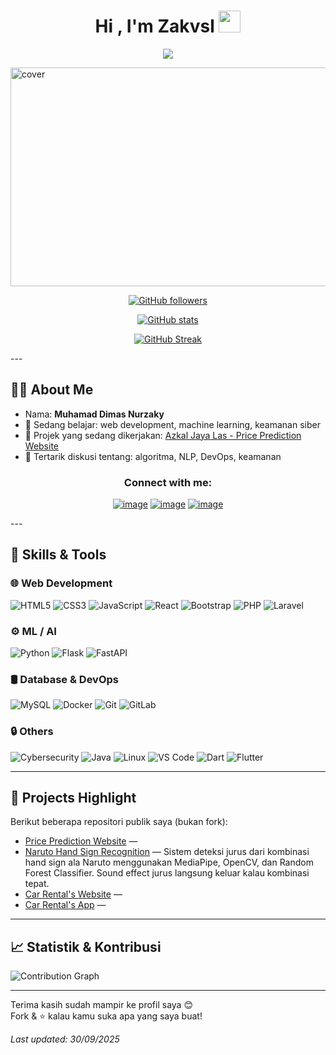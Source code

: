 <h1 align="center">Hi , I'm Zakvsl <img src="https://media.giphy.com/media/hvRJCLFzcasrR4ia7z/giphy.gif" width="35"></h1>
<p align="center">
  <a href="https://github.com/DenverCoder1/readme-typing-svg"><img src="https://readme-typing-svg.herokuapp.com?lines=Computer+Science+Student;Full+Stack+Web+Developer;DS%20|%20AI%20|%20ML%20Enthusiast;UI/UX%20Designer;Always%20learning%20new%20things&center=true&width=500&height=50"></a>
</p>

<img width="1400" height="350" alt="cover" src="https://github.com/user-attachments/assets/07bc090e-d2b1-40ed-9e91-5bde662a008b" />


<div align="center">

[![GitHub followers](https://img.shields.io/github/followers/Zakvsl?style=social)](https://github.com/Zakvsl?tab=followers)

</div>
<div align="center">
  
[![GitHub stats](https://github-readme-stats.vercel.app/api?username=Zakvsl&show_icons=true&theme=radical)](https://github.com/Zakvsl)  
</div>
<div align="center">
  
[![GitHub Streak](https://github-readme-streak-stats.herokuapp.com/?user=Zakvsl&theme=radical)](https://github.com/Zakvsl)  
</div>
---

## 👨‍💻 About Me

- Nama: **Muhamad Dimas Nurzaky**  
- 🌱 Sedang belajar: web development, machine learning, keamanan siber  
- 🔭 Projek yang sedang dikerjakan:  [Azkal Jaya Las - Price Prediction Website](https://github.com/Zakvsl/azkaljayalas/tree/main)
- 💬 Tertarik diskusi tentang: algoritma, NLP, DevOps, keamanan  

<h3 align="center">Connect with me:</h3>
<div align="center">

[![image](https://img.shields.io/badge/LinkedIn-0077B5?style=for-the-badge&logo=linkedin&logoColor=white)](https://www.linkedin.com/in/muhamad-dimas-nurzaky-119802251/)
[![image](https://img.shields.io/badge/Instagram-E4405F?style=for-the-badge&logo=instagram&logoColor=white)](https://www.instagram.com/dmsnurzaky/)
[![image](https://img.shields.io/badge/Gmail-D14836?style=for-the-badge&logo=gmail&logoColor=white)](mailto:produtor.dndimas77@gmail.com)
  
</div>
---

## 🔧 Skills & Tools

### 🌐 Web Development
![HTML5](https://img.shields.io/badge/-HTML5-%23E44D27?style=flat-square&logo=html5&logoColor=ffffff)
![CSS3](https://img.shields.io/badge/-CSS3-%231572B6?style=flat-square&logo=css3)
![JavaScript](https://img.shields.io/badge/-JavaScript-%23F7DF1C?style=flat-square&logo=javascript&logoColor=000000)
![React](https://img.shields.io/badge/-React-61DAFB?style=flat-square&logo=react&logoColor=ffffff)
![Bootstrap](https://img.shields.io/badge/-Bootstrap-563D7C?style=flat-square&logo=Bootstrap)
![PHP](https://img.shields.io/badge/-PHP-777BB4?style=flat-square&logo=php&logoColor=ffffff)
![Laravel](https://img.shields.io/badge/-Laravel-FF2D20?style=flat-square&logo=laravel&logoColor=ffffff)

### ⚙️ ML / AI
![Python](http://img.shields.io/badge/-Python-3776AB?style=flat-square&logo=python&logoColor=ffffff)
![Flask](https://img.shields.io/badge/-Flask-000000?style=flat-square&logo=flask&logoColor=ffffff)
![FastAPI](https://img.shields.io/badge/-FastAPI-009688?style=flat-square&logo=fastapi&logoColor=ffffff)

### 🛢️ Database & DevOps
![MySQL](https://img.shields.io/badge/-MySQL-4479A1?style=flat-square&logo=mysql&logoColor=ffffff)
![Docker](https://img.shields.io/badge/-Docker-2496ED?style=flat-square&logo=docker&logoColor=ffffff)
![Git](https://img.shields.io/badge/-Git-%23F05032?style=flat-square&logo=git&logoColor=%23ffffff)
![GitLab](https://img.shields.io/badge/-GitLab-FCA121?style=flat-square&logo=gitlab)

### 🔒 Others
![Cybersecurity](https://img.shields.io/badge/-Cybersecurity-2C3E50?style=flat-square&logo=probot&logoColor=ffffff)
![Java](http://img.shields.io/badge/-Java-5B4638?style=flat-square&logo=java&logoColor=ffffff)
![Linux](https://img.shields.io/badge/-Linux-FCC624?style=flat-square&logo=linux&logoColor=000000)
![VS Code](http://img.shields.io/badge/-VS%20Code-007ACC?style=flat-square&logo=visual-studio-code&logoColor=ffffff)
![Dart](https://img.shields.io/badge/-Dart-0175C2?style=flat-square&logo=dart&logoColor=ffffff)
![Flutter](https://img.shields.io/badge/-Flutter-02569B?style=flat-square&logo=flutter&logoColor=ffffff)



---

## 📁 Projects Highlight

Berikut beberapa repositori publik saya (bukan fork):

- [Price Prediction Website](https://github.com/Zakvsl/azkaljayalas/tree/main) — 
- [Naruto Hand Sign Recognition](https://github.com/Zakvsl/naruto-hand-sign-recognition) — Sistem deteksi jurus dari kombinasi hand sign ala Naruto menggunakan MediaPipe, OpenCV, dan Random Forest Classifier. Sound effect jurus langsung keluar kalau kombinasi tepat.  
- [Car Rental's Website](https://github.com/Zakvsl/Web-RaffzCar) —
- [Car Rental's App](https://github.com/Zakvsl/Aplikasi-Raffzcar) —

---

## 📈 Statistik & Kontribusi

![Contribution Graph](https://github-readme-activity-graph.vercel.app/graph?username=Zakvsl&theme=tokyo-night)


---

Terima kasih sudah mampir ke profil saya 😊  
Fork & ⭐ kalau kamu suka apa yang saya buat!

_Last updated: 30/09/2025_  
